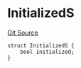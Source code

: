 # InitializedS
[Git Source](https://github.com/thrackle-io/tron/blob/81b80009ad5682c206d626e3be15fff689d615e0/src/client/token/handler/diamond/RuleStorage.sol)


```solidity
struct InitializedS {
    bool initialized;
}
```

